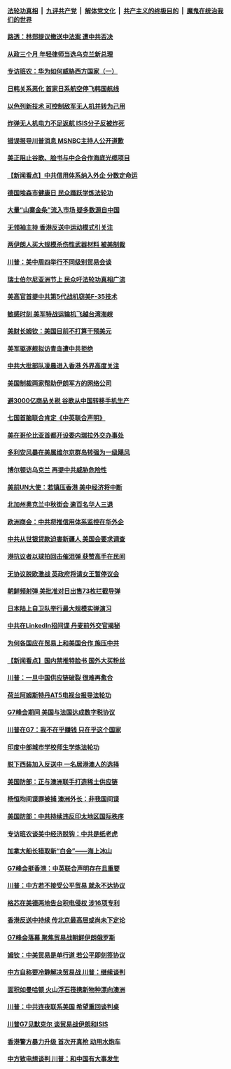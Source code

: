 ####  [法轮功真相](../../../../basic/blob/master/README.md?t=08301552) &nbsp;|&nbsp; [九评共产党](../../../../9ping.md/blob/master/README.md?t=08301552) &nbsp;|&nbsp; [解体党文化](../../../../jtdwh.md/blob/master/README.md?t=08301552)  &nbsp;|&nbsp; [共产主义的终极目的](../../../../gczydzjmd.md/blob/master/README.md?t=08301552) &nbsp;|&nbsp; [魔鬼在统治我们的世界](../../../../mgztzwmdsj.md/blob/master/README.md?t=08301552) 

#### [路透：林郑提议撤送中法案 遭中共否决](../pages/nsc418/n11488167.md?t=08301552) 

#### [从政三个月 年轻律师当选乌克兰新总理](../pages/nsc418/n11487957.md?t=08301552) 

#### [专访班农：华为如何威胁西方国家（一）](../pages/nsc418/n11482120.md?t=08301552) 

#### [日韩关系恶化 首家日系航空停飞韩国航线](../pages/nsc418/n11487897.md?t=08301552) 

#### [以色列新技术 可控制敌军无人机并转为己用](../pages/nsc418/n11487958.md?t=08301552) 

#### [炸弹无人机电力不足返航 ISIS分子反被炸死](../pages/nsc418/n11487566.md?t=08301552) 

#### [错误报导川普消息 MSNBC主持人公开道歉](../pages/nsc418/n11486950.md?t=08301552) 

#### [美正阻止谷歌、脸书与中企合作海底光缆项目](../pages/nsc418/n11486613.md?t=08301552) 

#### [【新闻看点】中共信用体系纳入外企 分数定命运](../pages/nsc418/n11486280.md?t=08301552) 

#### [德国埃森市健康日 民众踊跃学炼法轮功](../pages/nsc418/n11485983.md?t=08301552) 

#### [大量“山寨金条”流入市场 疑多数源自中国](../pages/nsc418/n11486338.md?t=08301552) 

#### [无领袖主持 香港反送中运动模式引关注](../pages/nsc418/n11485813.md?t=08301552) 

#### [两伊朗人买大规模杀伤性武器材料 被美制裁](../pages/nsc418/n11486109.md?t=08301552) 

#### [川普：美中周四举行不同级别贸易会谈](../pages/nsc418/n11486192.md?t=08301552) 

#### [瑞士伯尔尼亚洲节上 民众吁法轮功真相广流](../pages/nsc418/n11485459.md?t=08301552) 

#### [美高官首提中共第5代战机窃美F-35技术](../pages/nsc418/n11485603.md?t=08301552) 

#### [敏感时刻 美军特战运输机飞越台湾海峡](../pages/nsc418/n11485388.md?t=08301552) 

#### [美财长姆钦：美国目前不打算干预美元](../pages/nsc418/n11485336.md?t=08301552) 

#### [美军驱逐舰拟访青岛遭中共拒绝](../pages/nsc418/n11485263.md?t=08301552) 

#### [中共大批部队凌晨进入香港 外界高度关注](../pages/nsc418/n11484785.md?t=08301552) 

#### [美国制裁两家帮助伊朗军方的网络公司](../pages/nsc418/n11484255.md?t=08301552) 

#### [避3000亿商品关税 谷歌从中国转移手机生产](../pages/nsc418/n11483996.md?t=08301552) 

#### [七国首脑联合肯定《中英联合声明》](../pages/nsc418/n11484216.md?t=08301552) 

#### [美在哥伦比亚首都开设委内瑞拉外交办事处](../pages/nsc418/n11484224.md?t=08301552) 

#### [多利安风暴在美属维尔京群岛转强为一级飓风](../pages/nsc418/n11484156.md?t=08301552) 

#### [博尔顿访乌克兰 再提中共威胁危险性](../pages/nsc418/n11483700.md?t=08301552) 

#### [美前UN大使：若镇压香港 美中经济将中断](../pages/nsc418/n11483838.md?t=08301552) 

#### [北加州奥克兰中秋街会 逾百名华人三退](../pages/nsc418/n11481538.md?t=08301552) 

#### [欧洲商会：中共将推信用体系监控在华外企](../pages/nsc418/n11482871.md?t=08301552) 

#### [中共从世银贷款迫害新疆人 美国会要求调查](../pages/nsc418/n11483100.md?t=08301552) 

#### [港抗议者以球拍回击催泪弹 获赞高手在民间](../pages/nsc418/n11482973.md?t=08301552) 

#### [无协议脱欧激战 英政府将请女王暂停议会](../pages/nsc418/n11482987.md?t=08301552) 

#### [朝鲜频射弹 美批准对日出售73枚拦截导弹](../pages/nsc418/n11482921.md?t=08301552) 

#### [日本陆上自卫队举行最大规模实弹演习](../pages/nsc418/n11480563.md?t=08301552) 

#### [中共在LinkedIn招间谍 丹麦前外交官揭秘](../pages/nsc418/n11481907.md?t=08301552) 

#### [为何各国应在贸易上和美国合作 施压中共](../pages/nsc418/n11481893.md?t=08301552) 

#### [【新闻看点】国内禁推特脸书 国外大买粉丝](../pages/nsc418/n11481566.md?t=08301552) 

#### [川普：一旦中国供应链破裂 很难再愈合](../pages/nsc418/n11481647.md?t=08301552) 

#### [荷兰阿姆斯特丹AT5电视台报导法轮功](../pages/nsc418/n11481420.md?t=08301552) 

#### [G7峰会期间 美国与法国达成数字税协议](../pages/nsc418/n11481323.md?t=08301552) 

#### [川普在G7：我不在乎赚钱 只在乎这个国家](../pages/nsc418/n11481320.md?t=08301552) 

#### [印度中部城市学校师生学炼法轮功](../pages/nsc418/n11480776.md?t=08301552) 

#### [脱下西装加入反送中 一名居港澳人的选择](../pages/nsc418/n11480771.md?t=08301552) 

#### [美国防部：正与澳洲联手打造稀土供应链](../pages/nsc418/n11480766.md?t=08301552) 

#### [杨恒均间谍罪被捕 澳洲外长：非我国间谍](../pages/nsc418/n11480708.md?t=08301552) 

#### [美国防部：中共持续违反印太地区国际秩序](../pages/nsc418/n11480331.md?t=08301552) 

#### [专访班农谈美中经济脱钩：中共是纸老虎](../pages/nsc418/n11480597.md?t=08301552) 

#### [加拿大船长猎取新“白金”——海上冰山](../pages/nsc418/n11480145.md?t=08301552) 

#### [G7峰会挺香港：中英联合声明存在且重要](../pages/nsc418/n11479806.md?t=08301552) 

#### [川普：中方若不接受公平贸易 就永不达协议](../pages/nsc418/n11479305.md?t=08301552) 

#### [格芯在美德两地告台积电侵权 涉16项专利](../pages/nsc418/n11479494.md?t=08301552) 

#### [香港反送中持续 传北京最高层或尚未下定论](../pages/nsc418/n11479574.md?t=08301552) 

#### [G7峰会落幕 聚焦贸易战朝鲜伊朗俄罗斯](../pages/nsc418/n11479350.md?t=08301552) 

#### [姆钦：中美贸易是单行道 若公平即刻签协议](../pages/nsc418/n11478825.md?t=08301552) 

#### [中方自称要冷静解决贸易战 川普：继续谈判](../pages/nsc418/n11479003.md?t=08301552) 

#### [面积如曼哈顿 火山浮石筏携新物种漂向澳洲](../pages/nsc418/n11478631.md?t=08301552) 

#### [川普：中共连夜联系美国 希望重回谈判桌](../pages/nsc418/n11478248.md?t=08301552) 

#### [川普G7见默克尔 谈贸易战伊朗和ISIS](../pages/nsc418/n11478896.md?t=08301552) 

#### [香港警方暴力升级 首次开真枪 动用水炮车](../pages/nsc418/n11476800.md?t=08301552) 

#### [中方致电想谈判 川普：和中国有大事发生](../pages/nsc418/n11478553.md?t=08301552) 

